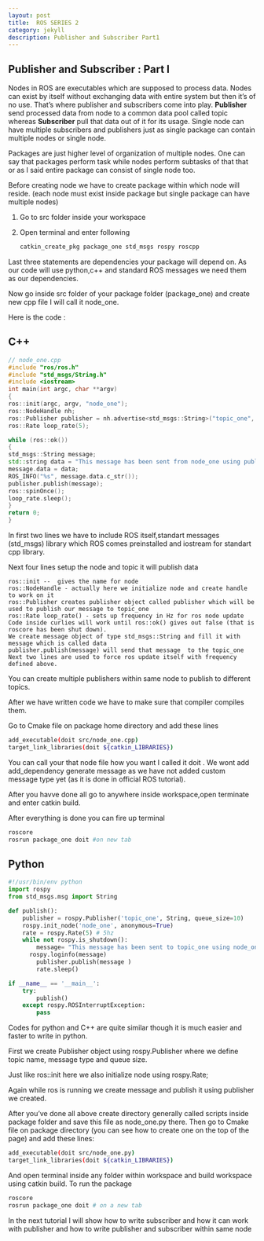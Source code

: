 ```yaml
---
layout: post
title:  ROS SERIES 2
category: jekyll 
description: Publisher and Subscriber Part1
---
```


## Publisher and Subscriber : Part I

Nodes in ROS are executables which are supposed to process data. Nodes can exist by itself without exchanging data with entire system but then it’s of no use. That’s where publisher and subscribers come into play. **Publisher** send processed data from node to a common data pool called topic whereas **Subscriber** pull that data out of it for its usage. Single node can have multiple subscribers and publishers just as single package can contain multiple nodes or single node.

Packages are just higher level of organization of multiple nodes. One can say that packages perform task while nodes perform subtasks of that that or as I said entire package can consist of single node too. 

Before creating node we have to create package within which node will reside. (each node must exist inside package but single package can have multiple nodes)

1. Go to src folder inside your workspace

2. Open terminal and enter following 

   ```bash
   catkin_create_pkg package_one std_msgs rospy roscpp
   ```

Last three statements are dependencies your package will depend on. As our code will use python,c++ and standard ROS messages  we need them as our dependencies.

Now go inside src folder of  your package folder (package_one) and create new cpp file I will call it node_one.

Here is the code :

## C++

```c++
// node_one.cpp
#include "ros/ros.h"
#include "std_msgs/String.h"
#include <iostream>
int main(int argc, char **argv)
{
ros::init(argc, argv, "node_one");
ros::NodeHandle nh;
ros::Publisher publisher = nh.advertise<std_msgs::String>("topic_one", 1000);
ros::Rate loop_rate(5);

while (ros::ok())
{
std_msgs::String message;
std::string data = "This message has been sent from node_one using publisher" ;
message.data = data;
ROS_INFO("%s", message.data.c_str());
publisher.publish(message);
ros::spinOnce();
loop_rate.sleep();
}
return 0;
}

```

In first two lines we have to include ROS itself,standart messages (std_msgs) library which ROS comes preinstalled and iostream for standart cpp library.

Next four lines setup the node and topic it will publish data

```
ros::init --  gives the name for node
ros::NodeHandle - actually here we initialize node and create handle to work on it
ros::Publisher creates publisher object called publisher which will be used to publish our message to topic_one
ros::Rate loop_rate() - sets up frequency in Hz for ros node update
Code inside curlies will work until ros::ok() gives out false (that is roscore has been shut down).
We create message object of type std_msgs::String and fill it with message which is called data 
publisher.publish(message) will send that message  to the topic_one
Next two lines are used to force ros update itself with frequency defined above.

```

You can create multiple publishers within same node to publish to different topics.

After we have written code we have to make sure that compiler compiles them.

Go to Cmake file on package home directory and add these lines

```bash
add_executable(doit src/node_one.cpp)
target_link_libraries(doit ${catkin_LIBRARIES})
```

You can call your that node file how you want I called it doit . We wont add add_dependency generate message as we have not added custom message type yet (as it is done in official ROS tutorial).

After you havve done all go to anywhere inside workspace,open terminate and enter catkin build.

After everything is done you can fire up terminal

```bash
roscore  
rosrun package_one doit #on new tab
```

## Python

```python
#!/usr/bin/env python
import rospy
from std_msgs.msg import String

def publish():
    publisher = rospy.Publisher('topic_one', String, queue_size=10)
    rospy.init_node('node_one', anonymous=True)
    rate = rospy.Rate(5) # 5hz
    while not rospy.is_shutdown():
        message= "This message has been sent to topic_one using node_one %s"
	  rospy.loginfo(message)
        publisher.publish(message )
        rate.sleep()

if __name__ == '__main__':
    try:
        publish()
    except rospy.ROSInterruptException:
        pass
```

Codes for python and C++ are quite similar though it is much easier and faster to write in python.

First we create Publisher object using rospy.Publisher where we define topic name, message type and queue size.

Just like ros::init here we also initialize node using rospy.Rate;

Again while ros is running we create message and publish it using publisher we created.

After you’ve done all above create directory generally called scripts inside package folder and save this file as node_one.py there. Then go to Cmake file on package directory (you can see how to create one on the top of the page) and add these lines:

```bash
add_executable(doit src/node_one.py)
target_link_libraries(doit ${catkin_LIBRARIES})
```

And open terminal inside any folder within workspace and build workspace using catkin build. To run the package 

```bash
roscore
rosrun package_one doit # on a new tab
```

In the next tutorial I will show how to write subscriber and how it can work with publisher and how to write publisher and subscriber within same node
